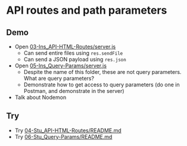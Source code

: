 # API routes and path parameters

## Demo

- Open [03-Ins_API-HTML-Routes/server.js](../../01-Activities/03-Ins_API-HTML-Routes/server.js)
  - Can send entire files using `res.sendFile`
  - Can send a JSON payload using `res.json`
- Open [05-Ins_Query-Params/server.js](../../01-Activities/05-Ins_Query-Params/server.js)
  - Despite the name of this folder, these are not query parameters. What are query parameters?
  - Demonstrate how to get access to query parameters (do one in Postman, and demonstrate in the server)
- Talk about Nodemon

## Try

- Try [04-Stu_API-HTML-Routes/README.md](../../01-Activities/04-Stu_API-HTML-Routes/README.md)
- Try [06-Stu_Query-Params/README.md](../../01-Activities/06-Stu_Query-Params/README.md)
